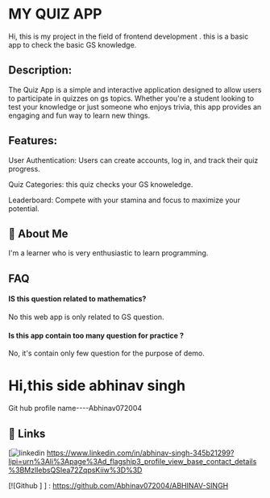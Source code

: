 
# MY QUIZ APP
Hi, this is my project in the field of frontend development .
this is a basic app to check the basic GS knowledge.











## Description:

 The Quiz App is a simple and interactive application designed to allow users to participate in quizzes on gs topics. Whether you're a student looking to test your knowledge or just someone who enjoys trivia, this app provides an engaging and fun way to learn new things.







 
## Features:
User Authentication: Users can create accounts, log in, and track their quiz progress.

Quiz Categories: this quiz checks your GS knoweledge.


Leaderboard: Compete with your stamina and focus to maximize your potential.



## 🚀 About Me
I'm a  learner who is very enthusiastic to learn programming.



## FAQ

#### IS this question related to mathematics?

No this web app is only related to GS question.

#### Is this app contain too many question for practice ?

No, it's contain only few question for the purpose of demo.


# Hi,this side abhinav singh
Git hub profile name----Abhinav072004




## 🔗 Links

[![linkedin](https://img.shields.io/badge/linkedin-0A66C2?style=for-the-badge&logo=linkedin&logoColor=white)
https://www.linkedin.com/in/abhinav-singh-345b21299?lipi=urn%3Ali%3Apage%3Ad_flagship3_profile_view_base_contact_details%3BMzlIebsQSIea72ZqpsKiiw%3D%3D

[![Github ]
] : https://github.com/Abhinav072004/ABHINAV-SINGH



